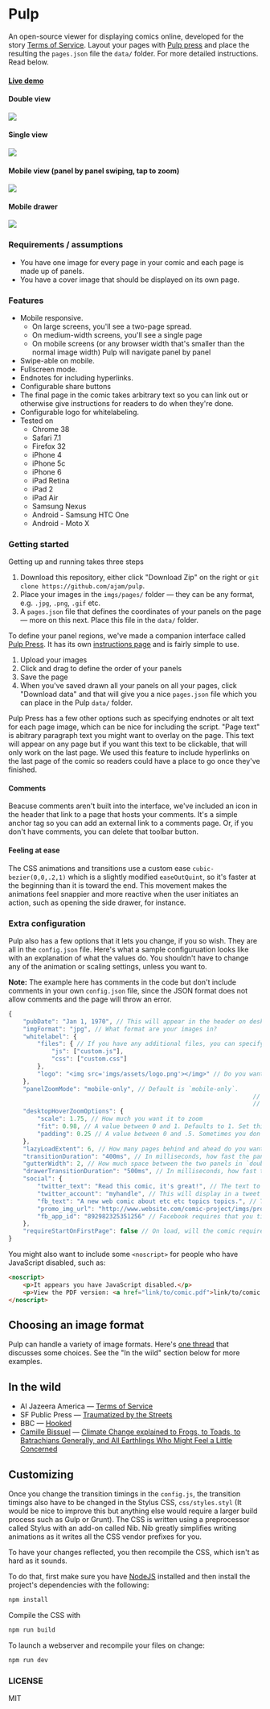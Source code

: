 Pulp
===

An open-source viewer for displaying comics online, developed for the  story [Terms of Service](http://projects.aljazeera.com/2014/terms-of-service). Layout your pages with [Pulp press](https://github.com/ajam/pulp-press) and place the resulting the `pages.json` file the `data/` folder. For more detailed instructions. Read below.

#### [Live demo](http://ajam.github.io/pulp)

#### Double view
![](https://raw.githubusercontent.com/ajam/pulp/gh-pages/demo-assets/double-view.gif)

#### Single view
![](https://raw.githubusercontent.com/ajam/pulp/gh-pages/demo-assets/single-view.gif)

#### Mobile view (panel by panel swiping, tap to zoom)
![](https://raw.githubusercontent.com/ajam/pulp/gh-pages/demo-assets/mobile-view-simulator.gif)

#### Mobile drawer
![](https://raw.githubusercontent.com/ajam/pulp/gh-pages/demo-assets/drawer.gif)

### Requirements / assumptions

* You have one image for every page in your comic and each page is made up of panels.
* You have a cover image that should be displayed on its own page.

### Features

* Mobile responsive.
	* On large screens, you'll see a two-page spread.
	* On medium-width screens, you'll see a single page
	* On mobile screens (or any browser width that's smaller than the normal image width) Pulp will navigate panel by panel
* Swipe-able on mobile.
* Fullscreen mode.
* Endnotes for including hyperlinks.
* Configurable share buttons
* The final page in the comic takes arbitrary text so you can link out or otherwise give instructions for readers to do when they're done.
* Configurable logo for whitelabeling. 
* Tested on
	* Chrome 38
	* Safari 7.1
	* Firefox 32
	* iPhone 4
	* iPhone 5c
	* iPhone 6
	* iPad Retina
	* iPad 2
	* iPad Air
	* Samsung Nexus
	* Android - Samsung HTC One
	* Android - Moto X

### Getting started

Getting up and running takes three steps

1. Download this repository, either click "Download Zip" on the right or `git clone https://github.com/ajam/pulp`.
2. Place your images in the `imgs/pages/` folder — they can be any format, e.g. `.jpg`, `.png`, `.gif` etc.
3. A `pages.json` file that defines the coordinates of your panels on the page — more on this next. Place this file in the `data/` folder.

To define your panel regions, we've made a companion interface called [Pulp Press](https://ajam.github.io/pulp-press). It has its own [instructions page](http://github.com/ajam/pulp-press) and is fairly simple to use.

1. Upload your images
2. Click and drag to define the order of your panels
3. Save the page
4. When you've saved drawn all your panels on all your pages, click "Download data" and that will give you a nice `pages.json` file which you can place in the Pulp `data/` folder.

Pulp Press has a few other options such as specifying endnotes or alt text for each page image, which can be nice for including the script. "Page text" is abitrary paragraph text you might want to overlay on the page. This text will appear on any page but if you want this text to be clickable, that will only work on the last page. We used this feature to include hyperlinks on the last page of the comic so readers could have a place to go once they've finished.

#### Comments

Beacuse comments aren't built into the interface, we've included an icon in the header that link to a page that hosts your comments. It's a simple anchor tag so you can add an external link to a comments page. Or, if you don't have comments, you can delete that toolbar button.

#### Feeling at ease

The CSS animations and transitions use a custom ease `cubic-bezier(0,0,.2,1)` which is a slightly modified `easeOutQuint`, so it's faster at the beginning than it is toward the end. This movement makes the animations feel snappier and more reactive when the user initiates an action, such as opening the side drawer, for instance.

### Extra configuration

Pulp also has a few options that it lets you change, if you so wish. They are all in the `config.json` file. Here's what a sample configuruation looks like with an explanation of what the values do. You shouldn't have to change any of the animation or scaling settings, unless you want to.

**Note:** The example here has comments in the code but don't include comments in your own `config.json` file, since the JSON format does not allow comments and the page will throw an error.


```js
{
	"pubDate": "Jan 1, 1970", // This will appear in the header on desktop and in the drawer on mobile
	"imgFormat": "jpg", // What format are your images in?
	"whitelabel": {
		"files": { // If you have any additional files, you can specify them here and put them in `whitelabel/<js-or-css-folder>/<file>`. You can also load them through index.html if you'd like.
			"js": ["custom.js"],
			"css": ["custom.css"] 
		},
		"logo": "<img src='imgs/assets/logo.png'></img>" // Do you want to include an image in the top left?
	},
	"panelZoomMode": "mobile-only", // Default is `mobile-only`. 
																	// `desktop-hover` which will zoom to a portion of that image on hover on desktop and maintain clicking to panels on mobile. 
																	// Set `desktopHoverZoomOptions to custom values or leave blank to go with sensible defaults;
	"desktopHoverZoomOptions": {
		"scale": 1.75, // How much you want it to zoom
		"fit": 0.98, // A value between 0 and 1. Defaults to 1. Set this to something around .96 if you want to cut off the edges a little bit, like in this demo. This setting is useful if you have white space around your panels
		"padding": 0.25 // A value between 0 and .5. Sometimes you don't want the mouse to have to reach the edge of the page to fully zoom. Setting this to something like .25 will mean you've reached the edge of the zoomed in image when you're within 25% of the page edge.
	},
	"lazyLoadExtent": 6, // How many pages behind and ahead do you want to load your images
	"transitionDuration": "400ms", // In milliseconds, how fast the panels zooms and page turns animate. 
	"gutterWidth": 2, // How much space between the two panels in `double` mode. This is the `padding-left` value for `.viewing.right-page`.
	"drawerTransitionDuration": "500ms", // In milliseconds, how fast the mobile drawer comes in and out.
	"social": {
		"twitter_text": "Read this comic, it's great!", // The text to display when someone clicks on the Tweet button
		"twitter_account": "myhandle", // This will display in a tweet as `via @myhandle`.
		"fb_text": "A new web comic about etc etc topics topics.", // The text to display when someone clicks on the Facebook button
		"promo_img_url": "http://www.website.com/comic-project/imgs/promo.jpg", // The full path of the image to display in the FB share or Tweet button
		"fb_app_id": "892982325351256" // Facebook requires that you tie these buttons to an app. You have to create an app through the FB dev interface and your app will have the id.
	},
	"requireStartOnFirstPage": false // On load, will the comic require users to land on the first page? Better to disable this to allow for page-specific links
}

```

You might also want to include some `<noscript>` for people who have JavaScript disabled, such as:

```html
<noscript>
	<p>It appears you have JavaScript disabled.</p>
	<p>View the PDF version: <a href="link/to/comic.pdf">link/to/comic.pdf</a></p>
</noscript>
```

## Choosing an image format

Pulp can handle a variety of image formats. Here's [one thread](https://github.com/ajam/pulp/issues/37) that discusses some choices. See the "In the wild" section below for more examples.

## In the wild

* Al Jazeera America — [Terms of Service](http://projects.aljazeera.com/2014/terms-of-service)
* SF Public Press — [Traumatized by the Streets](http://sfpublicpress.org/graphics/traumatized)
* BBC — [Hooked](http://www.bbc.com/news/magazine-32740691)
* [Camille Bissuel](http://twitter.com/nylnook) — [Climate Change explained to Frogs, to Toads, to Batrachians Generally, and All Earthlings Who Might Feel a Little Concerned](http://nylnook.com/comics/climate-frogs)

## Customizing

Once you change the transition timings in the `config.js`, the transition timings also have to be changed in the Stylus CSS, `css/styles.styl` (It would be nice to improve this but anything else would require a larger build process such as Gulp or Grunt). The CSS is written using a preprocessor called Stylus with an add-on called Nib. Nib greatly simplifies writing animations as it writes all the CSS vendor prefixes for you.

To have your changes reflected, you then recompile the CSS, which isn't as hard as it sounds. 

To do that, first make sure you have [NodeJS](http://nodejs.org) installed and then install the project's dependencies with the following:

```bash
npm install
```

Compile the CSS with

```bash
npm run build
```

To launch a webserver and recompile your files on change:

```bash
npm run dev
```

### LICENSE

MIT
